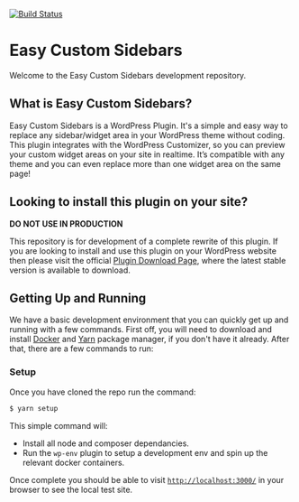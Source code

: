 [![Build Status](https://travis-ci.org/SunnyJohal/easy-custom-sidebars.svg?branch=master)](https://travis-ci.org/SunnyJohal/easy-custom-sidebars)

# Easy Custom Sidebars

Welcome to the Easy Custom Sidebars development repository.

## What is Easy Custom Sidebars?

Easy Custom Sidebars is a WordPress Plugin. It's a simple and easy way to replace any sidebar/widget area in your WordPress theme without coding. This plugin integrates with the WordPress Customizer, so you can preview your custom widget areas on your site in realtime. It’s compatible with any theme and you can even replace more than one widget area on the same page!

## Looking to install this plugin on your site?

**DO NOT USE IN PRODUCTION**

This repository is for development of a complete rewrite of this plugin. If you are looking to install and use this plugin on your WordPress website then please visit the official [Plugin Download Page](https://wordpress.org/support/plugin/easy-custom-sidebars/), where the latest stable version is available to download.

## Getting Up and Running

We have a basic development environment that you can quickly get up and running with a few commands. First off, you will need to download and install [Docker](https://www.docker.com/products/docker-desktop) and [Yarn](https://classic.yarnpkg.com/en/docs/install#mac-stable) package manager, if you don't have it already. After that, there are a few commands to run:

### Setup

Once you have cloned the repo run the command:

```sh
$ yarn setup
```

This simple command will:

- Install all node and composer dependancies.
- Run the `wp-env` plugin to setup a development env and spin up the relevant docker containers.

Once complete you should be able to visit [`http://localhost:3000/`](http://localhost:3000/) in your browser to see the local test site.
